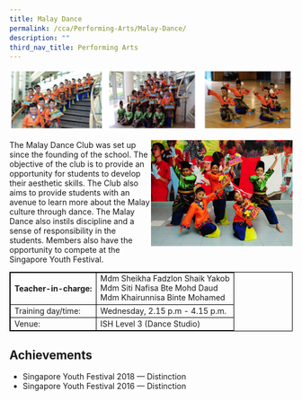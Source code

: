 ```yaml
---
title: Malay Dance
permalink: /cca/Performing-Arts/Malay-Dance/
description: ""
third_nav_title: Performing Arts
---
```

<style>
table {
  border-collapse: collapse;
  border: 1px solid black;
} 

th,td {
  border: 1px solid black;
}
table.c {
  table-layout: auto;
  width: 100%;  
}
	</style>
![](/images/mdance.png)

<img src="/images/mdanc5.jpeg" style="width:50%;float:right">
		 
The Malay Dance Club was set up since the founding of the school. The objective of the club is to provide an opportunity for students to develop their aesthetic skills. The Club also aims to provide students with an avenue to learn more about the Malay culture through dance. The Malay Dance also instils discipline and a sense of responsibility in the students. Members also have the opportunity to compete at the Singapore Youth Festival.
<br>
<table class="c">
  <tbody><tr>
    <th>Teacher-in-charge:</th>
    <td>Mdm Sheikha Fadzlon Shaik Yakob<br>Mdm Siti Nafisa Bte Mohd Daud<br>Mdm Khairunnisa Binte Mohamed</td>
  </tr>
  <tr>
    <td>Training day/time:</td>
    <td>Wednesday, 2.15 p.m - 4.15 p.m.</td>
  </tr>
  <tr>
    <td>Venue:</td>
    <td>ISH Level 3 (Dance Studio)</td>
  </tr>
</tbody></table>


Achievements
------------

*   Singapore Youth Festival 2018 — Distinction
*   Singapore Youth Festival 2016 — Distinction